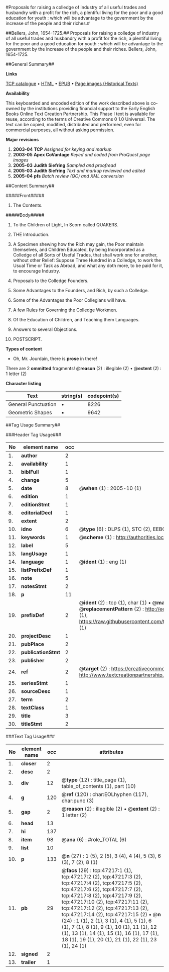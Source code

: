 #Proposals for raising a colledge of industry of all useful trades and husbandry with a profit for the rich, a plentiful living for the poor and a good education for youth : which will be advantage to the government by the increase of the people and their riches.#

##Bellers, John, 1654-1725.##
Proposals for raising a colledge of industry of all useful trades and husbandry with a profit for the rich, a plentiful living for the poor and a good education for youth : which will be advantage to the government by the increase of the people and their riches.
Bellers, John, 1654-1725.

##General Summary##

**Links**

[TCP catalogue](http://www.ota.ox.ac.uk/tcp/)  • 
[HTML](http://tei.it.ox.ac.uk/tcp/Texts-HTML/free/A27/A27366.html)  • 
[EPUB](http://tei.it.ox.ac.uk/tcp/Texts-EPUB/free/A27/A27366.epub) • 
[Page images (Historical Texts)](https://data.historicaltexts.jisc.ac.uk/view?pubId=eebo-11271315e&pageId=eebo-11271315e-47217-1)

**Availability**

This keyboarded and encoded edition of the
	       work described above is co-owned by the institutions
	       providing financial support to the Early English Books
	       Online Text Creation Partnership. This Phase I text is
	       available for reuse, according to the terms of Creative
	       Commons 0 1.0 Universal. The text can be copied,
	       modified, distributed and performed, even for
	       commercial purposes, all without asking permission.

**Major revisions**

1. __2003-04__ __TCP__ *Assigned for keying and markup*
1. __2003-05__ __Apex CoVantage__ *Keyed and coded from ProQuest page images*
1. __2005-03__ __Judith Siefring__ *Sampled and proofread*
1. __2005-03__ __Judith Siefring__ *Text and markup reviewed and edited*
1. __2005-04__ __pfs__ *Batch review (QC) and XML conversion*

##Content Summary##

#####Front#####

1. The Contents.

#####Body#####

1. To the Children of Light, In Scorn called QUAKERS.

1. THE Introduction.

1. A Specimen shewing how the Rich may gain, the Poor maintain themselves, and Children Educated, by being Incorporated as a Colledge of all Sorts of Useful Trades, that shall work one for another, without other Relief: Suppose Three Hundred in a Colledge, to work the Usual Time or Task as Abroad, and what any doth more, to be paid for it, to encourage Industry.

1. Proposals to the Colledge Founders.

1. Some Advantages to the Founders, and Rich, by such a Colledge.

1. Some of the Advantages the Poor Collegians will have.

1. A few Rules for Governing the Colledge Workmen.

1. Of the Education of Children, and Teaching them Languages.

1. Answers to several Objections.

1. POSTSCRIPT.

**Types of content**

  * Oh, Mr. Jourdain, there is **prose** in there!

There are 2 **ommitted** fragments! 
 @__reason__ (2) : illegible (2)  •  @__extent__ (2) : 1 letter (2)

**Character listing**


|Text|string(s)|codepoint(s)|
|---|---|---|
|General Punctuation|•|8226|
|Geometric Shapes|▪|9642|

##Tag Usage Summary##

###Header Tag Usage###

|No|element name|occ|attributes|
|---|---|---|---|
|1.|__author__|2||
|2.|__availability__|1||
|3.|__biblFull__|1||
|4.|__change__|5||
|5.|__date__|8| @__when__ (1) : 2005-10 (1)|
|6.|__edition__|1||
|7.|__editionStmt__|1||
|8.|__editorialDecl__|1||
|9.|__extent__|2||
|10.|__idno__|6| @__type__ (6) : DLPS (1), STC (2), EEBO-CITATION (1), OCLC (1), VID (1)|
|11.|__keywords__|1| @__scheme__ (1) : http://authorities.loc.gov/ (1)|
|12.|__label__|5||
|13.|__langUsage__|1||
|14.|__language__|1| @__ident__ (1) : eng (1)|
|15.|__listPrefixDef__|1||
|16.|__note__|5||
|17.|__notesStmt__|2||
|18.|__p__|11||
|19.|__prefixDef__|2| @__ident__ (2) : tcp (1), char (1)  •  @__matchPattern__ (2) : ([0-9\-]+):([0-9IVX]+) (1), (.+) (1)  •  @__replacementPattern__ (2) : http://eebo.chadwyck.com/downloadtiff?vid=$1&page=$2 (1), https://raw.githubusercontent.com/textcreationpartnership/Texts/master/tcpchars.xml#$1 (1)|
|20.|__projectDesc__|1||
|21.|__pubPlace__|2||
|22.|__publicationStmt__|2||
|23.|__publisher__|2||
|24.|__ref__|2| @__target__ (2) : https://creativecommons.org/publicdomain/zero/1.0/ (1), http://www.textcreationpartnership.org/docs/. (1)|
|25.|__seriesStmt__|1||
|26.|__sourceDesc__|1||
|27.|__term__|2||
|28.|__textClass__|1||
|29.|__title__|3||
|30.|__titleStmt__|2||


###Text Tag Usage###

|No|element name|occ|attributes|
|---|---|---|---|
|1.|__closer__|2||
|2.|__desc__|2||
|3.|__div__|12| @__type__ (12) : title_page (1), table_of_contents (1), part (10)|
|4.|__g__|120| @__ref__ (120) : char:EOLhyphen (117), char:punc (3)|
|5.|__gap__|2| @__reason__ (2) : illegible (2)  •  @__extent__ (2) : 1 letter (2)|
|6.|__head__|13||
|7.|__hi__|137||
|8.|__item__|98| @__ana__ (6) : #role_TOTAL (6)|
|9.|__list__|10||
|10.|__p__|133| @__n__ (27) : 1 (5), 2 (5), 3 (4), 4 (4), 5 (3), 6 (3), 7 (2), 8 (1)|
|11.|__pb__|29| @__facs__ (29) : tcp:47217:1 (1), tcp:47217:2 (2), tcp:47217:3 (2), tcp:47217:4 (2), tcp:47217:5 (2), tcp:47217:6 (2), tcp:47217:7 (2), tcp:47217:8 (2), tcp:47217:9 (2), tcp:47217:10 (2), tcp:47217:11 (2), tcp:47217:12 (2), tcp:47217:13 (2), tcp:47217:14 (2), tcp:47217:15 (2)  •  @__n__ (24) : 1 (1), 2 (1), 3 (1), 4 (1), 5 (1), 6 (1), 7 (1), 8 (1), 9 (1), 10 (1), 11 (1), 12 (1), 13 (1), 14 (1), 15 (1), 16 (1), 17 (1), 18 (1), 19 (1), 20 (1), 21 (1), 22 (1), 23 (1), 24 (1)|
|12.|__signed__|2||
|13.|__trailer__|1||
